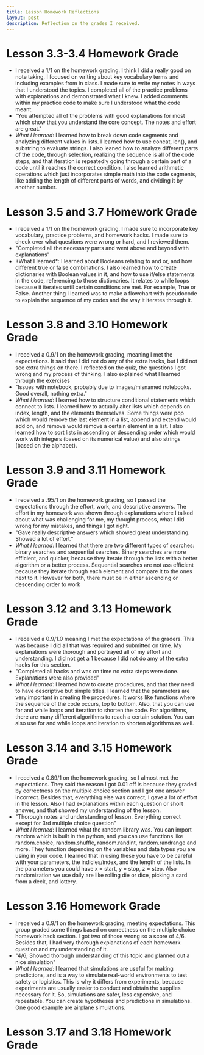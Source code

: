 ```yaml
---
title: Lesson Homework Reflections
layout: post 
description: Reflection on the grades I received. 
---
```

# Lesson 3.3-3.4 Homework Grade   
- I received a 1/1 on the homework grading. I think I did a really good on note taking, I focused on writing about key vocabulary terms and including examples from in class. I made sure to write my notes in ways that I understood the topics. 
I completed all of the practice problems with explanations and demonstrated what I knew. I added comments within my practice code to make sure I understood what the code meant. 
- "You attempted all of the problems with good explanations for most which show that you understand the core concept. The notes and effort are great."
- *What I learned*: I learned how to break down code segments and analyzing different values in lists. I learned how to use concat, len(), and substring to evaluate strings. I also leaned how to analyze different parts of the code, through selection, realizing the sequence is all of the code steps, and that iteration is repeatedly going through a certain part of a code until it reaches the correct condition. I also learned arithmetic operations which just incorporates simple math into the code segments, like adding the length of different parts of words, and dividing it by another number. 
 
# Lesson 3.5 and 3.7 Homework Grade
- I received a 1/1 on the homework grading. I made sure to incorporate key vocabulary, practice problems, and homework hacks. I made sure to check over what questions were wrong or hard, and I reviewed them. 
- "Completed all the necessary parts and went above and beyond with explanations"
- +What I learned*: I learned about Booleans relating to and or, and how different true or false combinations. I also learned how to create dictionaries with Boolean values in it, and how to use if/else statements in the code, referencing to those dictionaries. It relates to while loops because it iterates until certain conditions are met. For example, True or False. Another thing I learned was to make a flowchart with pseudocode to explain the sequence of my codes and the way it iterates through it. 

# Lesson 3.8 and 3.10 Homework Grade
- I received a 0.9/1 on the homework grading, meaning I met the expectations. It said that I did not do any of the extra hacks, but I did not see extra things on there. I reflected on the quiz, the questions I got wrong and my process of thinking. I also explained what I learned through the exercises
- "Issues with notebook, probably due to images/misnamed notebooks. Good overall, nothing extra."
- *What I learned*: I learned how to structure conditional statements which connect to lists. I learned how to actually alter lists which depends on index, length, and the elements themselves. Some things were pop which would remove the last element in a list, append and extend would add on, and remove would remove a certain element in a list. I also learned how to sort lists in ascending or descending order which would work with integers (based on its numerical value) and also strings (based on the alphabet).

# Lesson 3.9 and 3.11 Homework Grade
- I received a .95/1 on the homework grading, so I passed the expectations through the effort, work, and descriptive answers. The effort in my homework was shown through explanations where I talked about what was challenging for me, my thought process, what I did wrong for my mistakes, and things I got right. 
- "Gave really descriptive answers which showed great understanding. Showed a lot of effort."
- *What I learned*: I learned that there are two different types of searches: binary searches and sequential searches. Binary searches are more efficient, and quicker, because they iterate through the lists with a better algorithm or a better process. Sequential searches are not ass efficient because they iterate through each element and compare it to the ones next to it. However for both, there must be in either ascending or descending order to work
 
# Lesson 3.12 and 3.13 Homework Grade
- I received a 0.9/1.0 meaning I met the expectations of the graders. This was because I did all that was required and submitted on time. My explanations were thorough and portrayed all of my effort and understanding. I did not get a 1 because I did not do amy of the extra hacks for this section. 
- "Completed all hacks and was on time no extra steps were done. Explanations were also provided"
- *What I learned*: I learned how to create procedures, and that they need to have descriptive but simple titles. I learned that the parameters are very important in creating the procedures. It works like functions where the sequence of the code occurs, top to bottom. Also, that you can use for and while loops and iteration to shorten the code. For algorithms, there are many different algorithms to reach a certain solution. You can also use for and while loops and iteration to shorten algorithms as well.

# Lesson 3.14 and 3.15 Homework Grade
- I received a 0.89/1 on the homework grading, so I almost met the expectations. They said the reason I got 0.01 off is because they graded by correctness on the multiple choice section and I got one answer incorrect. Besides that, everything else was correct, I gave a lot of effort in the lesson. Also I had explanations within each question or short answer, and that showed my understanding of the lesson.
- "Thorough notes and understanding of lesson. Everything correct except for 3rd multiple choice question"
- *What I learned*: I learned what the random library was. You can import random which is built in the python, and you can use functions like random.choice, random.shuffle, random.randint, random.randrange and more. They function depending on the variables and data types you are using in your code. I learned that in using these you have to be careful with your parameters, the indicies/index, and the length of the lists. In the parameters you could have x = start, y = stop, z = step. Also randomization we use daily are like rolling die or dice, picking a card from a deck, and lottery.

# Lesson 3.16 Homework Grade
- I received a 0.9/1 on the homework grading, meeting expectations. This group graded some things based on correctness on the multiple choice homework hack section. I got two of those wrong so a score of 4/6. Besides that, I had very thorough explanations of each homework question and my understanding of it. 
- "4/6; Showed thorough understanding of this topic and planned out a nice simulation"
- *What I learned*: I learned that simulations are useful for making predictions, and is a way to simulate real-world environments to test safety or logistics.  This is why it differs from experiments, because experiments are usually easier to conduct and obtain the supplies necessary for it. So, simulations are safer, less expensive, and repeatable. You can create hypotheses and predictions in simulations. One good example are airplane simulations. 

# Lesson 3.17 and 3.18 Homework Grade 